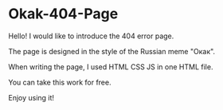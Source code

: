 # Okak-404-Page
Hello! I would like to introduce the 404 error page.

The page is designed in the style of the Russian meme "Окак".

When writing the page, I used HTML CSS JS in one HTML file.

You can take this work for free.

Enjoy using it!
